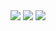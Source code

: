 
<img src="https://render.githubusercontent.com/render/math?math=e^{i \pi} = -1">
<img src="https://render.githubusercontent.com/render/math?math=A_n \text { Array of flag on the number at } n">
<img src="https://render.githubusercontent.com/render/math?math=R_n=|\frac{ \text{ number of appearances of i } }{ N ( \text{ total times } ) }|_{i=1,...,L} \text { Ratio of each number }">

